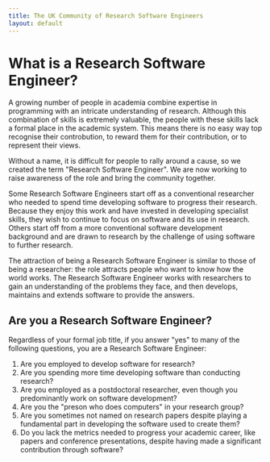 ```yaml
---
title: The UK Community of Research Software Engineers
layout: default
---
```


What is a Research Software Engineer?
=====================================

A growing number of people in academia combine expertise in programming with
an intricate understanding of research. Although this combination of skills is
extremely valuable, the people with these skills lack a formal place in the
academic system. This means there is no easy way top recognise their controbution,
to reward them for their contribution, or to represent their views.

Without a name, it is difficult for people to rally around a cause, so we created the term
"Research Software Engineer". We are now working to raise awareness of the role and
bring the community together.

Some Research Software Engineers start off as a conventional researcher who needed to spend time
developing software to progress their research. Because they enjoy this work and have invested 
in developing specialist skills, they wish to continue to focus on software and its use in research.
Others start off from a more conventional software development background and are drawn to research
by the challenge of using software to further research.

The attraction of being a Research Software Engineer is similar to those of being a researcher:
the role attracts people who want to know how the world works. The Research Software Engineer
works with researchers to gain an understanding of the problems they face, and then develops,
maintains and extends software to provide the answers.

Are you a Research Software Engineer?
-------------------------------------

Regardless of your formal job title, if you answer "yes" to many of the following questions,
you are a Research Software Engineer:

1. Are you employed to develop software for research?
2. Are you spending more time developing software than conducting research?
3. Are you employed as a postdoctoral researcher, even though you predominantly work on software development?
4. Are you the "preson who does computers" in your research group?
5. Are you sometimes not named on research papers despite playing a fundamental part in developing the software 
   used to create them?
6. Do you lack the metrics needed to progress your academic career, like papers and conference presentations,
   despite having made a significant contribution through software?
